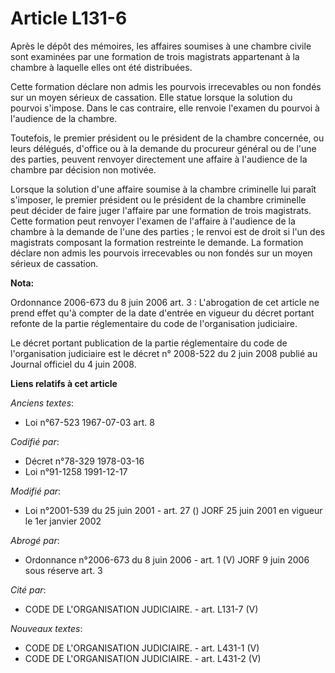 # Article L131-6

Après le dépôt des mémoires, les affaires soumises à une chambre civile sont examinées par une formation de trois magistrats
appartenant à la chambre à laquelle elles ont été distribuées.

Cette formation déclare non admis les pourvois irrecevables ou non fondés sur un moyen sérieux de cassation. Elle statue
lorsque la solution du pourvoi s'impose. Dans le cas contraire, elle renvoie l'examen du pourvoi à l'audience de la chambre.

Toutefois, le premier président ou le président de la chambre concernée, ou leurs délégués, d'office ou à la demande du
procureur général ou de l'une des parties, peuvent renvoyer directement une affaire à l'audience de la chambre par décision
non motivée.

Lorsque la solution d'une affaire soumise à la chambre criminelle lui paraît s'imposer, le premier président ou le président
de la chambre criminelle peut décider de faire juger l'affaire par une formation de trois magistrats. Cette formation peut
renvoyer l'examen de l'affaire à l'audience de la chambre à la demande de l'une des parties ; le renvoi est de droit si l'un
des magistrats composant la formation restreinte le demande. La formation déclare non admis les pourvois irrecevables ou non
fondés sur un moyen sérieux de cassation.

**Nota:**

Ordonnance 2006-673 du 8 juin 2006 art. 3 : L'abrogation de cet article ne prend effet qu'à compter de la date d'entrée en
vigueur du décret portant refonte de la partie réglementaire du code de l'organisation judiciaire.

Le décret portant publication de la partie réglementaire du code de l'organisation judiciaire est le décret n° 2008-522 du 2
juin 2008 publié au Journal officiel du 4 juin 2008.

**Liens relatifs à cet article**

_Anciens textes_:

  - Loi n°67-523 1967-07-03 art. 8

_Codifié par_:

  - Décret n°78-329 1978-03-16
  - Loi n°91-1258 1991-12-17

_Modifié par_:

  - Loi n°2001-539 du 25 juin 2001 - art. 27 () JORF 25 juin 2001 en vigueur le 1er janvier 2002

_Abrogé par_:

  - Ordonnance n°2006-673 du 8 juin 2006 - art. 1 (V) JORF 9 juin 2006 sous réserve art. 3

_Cité par_:

  - CODE DE L'ORGANISATION JUDICIAIRE. - art. L131-7 (V)

_Nouveaux textes_:

  - CODE DE L'ORGANISATION JUDICIAIRE. - art. L431-1 (V)
  - CODE DE L'ORGANISATION JUDICIAIRE. - art. L431-2 (V)
